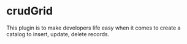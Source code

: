 # crudGrid
This plugin is to make developers life easy when it comes to create a catalog to insert, update, delete records.
